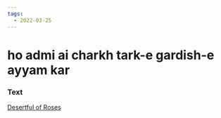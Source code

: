 ```yaml
---
tags:
  - 2022-03-25
---
```

# ho admi ai charkh tark-e gardish-e ayyam kar

### Text
[Desertful of Roses](http://www.columbia.edu/itc/mealac/pritchett/00garden/02c/0220/index_0220.html)

